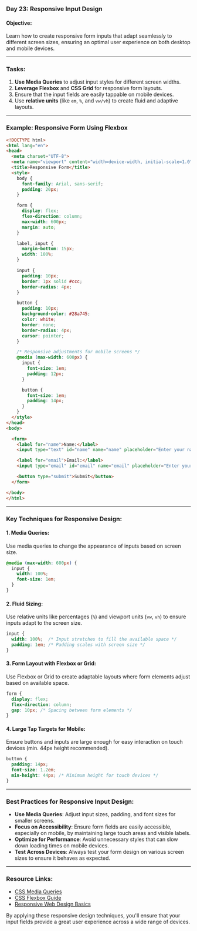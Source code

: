### Day 23: Responsive Input Design

#### **Objective:**
Learn how to create responsive form inputs that adapt seamlessly to different screen sizes, ensuring an optimal user experience on both desktop and mobile devices.

---

### **Tasks:**
1. **Use Media Queries** to adjust input styles for different screen widths.
2. **Leverage Flexbox** and **CSS Grid** for responsive form layouts.
3. Ensure that the input fields are easily tappable on mobile devices.
4. Use **relative units** (like `em`, `%`, and `vw/vh`) to create fluid and adaptive layouts.

---

### **Example: Responsive Form Using Flexbox**

```html
<!DOCTYPE html>
<html lang="en">
<head>
  <meta charset="UTF-8">
  <meta name="viewport" content="width=device-width, initial-scale=1.0">
  <title>Responsive Form</title>
  <style>
    body {
      font-family: Arial, sans-serif;
      padding: 20px;
    }

    form {
      display: flex;
      flex-direction: column;
      max-width: 600px;
      margin: auto;
    }

    label, input {
      margin-bottom: 15px;
      width: 100%;
    }

    input {
      padding: 10px;
      border: 1px solid #ccc;
      border-radius: 4px;
    }

    button {
      padding: 10px;
      background-color: #28a745;
      color: white;
      border: none;
      border-radius: 4px;
      cursor: pointer;
    }

    /* Responsive adjustments for mobile screens */
    @media (max-width: 600px) {
      input {
        font-size: 1em;
        padding: 12px;
      }

      button {
        font-size: 1em;
        padding: 14px;
      }
    }
  </style>
</head>
<body>

  <form>
    <label for="name">Name:</label>
    <input type="text" id="name" name="name" placeholder="Enter your name" required>

    <label for="email">Email:</label>
    <input type="email" id="email" name="email" placeholder="Enter your email" required>

    <button type="submit">Submit</button>
  </form>

</body>
</html>
```

---

### **Key Techniques for Responsive Design:**

#### 1. **Media Queries:**
Use media queries to change the appearance of inputs based on screen size.

```css
@media (max-width: 600px) {
  input {
    width: 100%;
    font-size: 1em;
  }
}
```

#### 2. **Fluid Sizing:**
Use relative units like percentages (`%`) and viewport units (`vw`, `vh`) to ensure inputs adapt to the screen size.

```css
input {
  width: 100%;  /* Input stretches to fill the available space */
  padding: 1em; /* Padding scales with screen size */
}
```

#### 3. **Form Layout with Flexbox or Grid:**
Use Flexbox or Grid to create adaptable layouts where form elements adjust based on available space.

```css
form {
  display: flex;
  flex-direction: column;
  gap: 10px; /* Spacing between form elements */
}
```

#### 4. **Large Tap Targets for Mobile:**
Ensure buttons and inputs are large enough for easy interaction on touch devices (min. 44px height recommended).

```css
button {
  padding: 14px;
  font-size: 1.2em;
  min-height: 44px; /* Minimum height for touch devices */
}
```

---

### **Best Practices for Responsive Input Design:**
- **Use Media Queries**: Adjust input sizes, padding, and font sizes for smaller screens.
- **Focus on Accessibility**: Ensure form fields are easily accessible, especially on mobile, by maintaining large touch areas and visible labels.
- **Optimize for Performance**: Avoid unnecessary styles that can slow down loading times on mobile devices.
- **Test Across Devices**: Always test your form design on various screen sizes to ensure it behaves as expected.

---

### **Resource Links:**
- [CSS Media Queries](https://developer.mozilla.org/en-US/docs/Web/CSS/Media_Queries/Using_media_queries)
- [CSS Flexbox Guide](https://css-tricks.com/snippets/css/a-guide-to-flexbox/)
- [Responsive Web Design Basics](https://developers.google.com/web/fundamentals/design-and-ux/responsive)

By applying these responsive design techniques, you'll ensure that your input fields provide a great user experience across a wide range of devices.